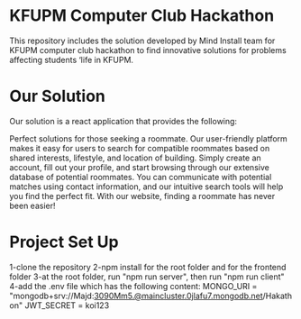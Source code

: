# KFUPM Computer Club Hackathon
This repository includes the solution developed by Mind Install team for KFUPM computer club hackathon to find innovative solutions for problems affecting students ‘life in KFUPM. 

# Our Solution
Our solution is a react application that provides the following:

Perfect solutions for those seeking a roommate. Our user-friendly platform makes it easy for users to search for compatible roommates based on shared interests, lifestyle, and location of building. Simply create an account, fill out your profile, and start browsing through our extensive database of potential roommates. You can communicate with potential matches using contact information, and our intuitive search tools will help you find the perfect fit. With our website, finding a roommate has never been easier!

# Project Set Up
1-clone the repository
2-npm install for the root folder and for the frontend folder
3-at the root folder, run "npm run server", then run "npm run client"
4-add the .env file which has the following content: 
MONGO_URI = "mongodb+srv://Majd:3090Mm5.@maincluster.0jlafu7.mongodb.net/Hakathon"
JWT_SECRET = koi123
